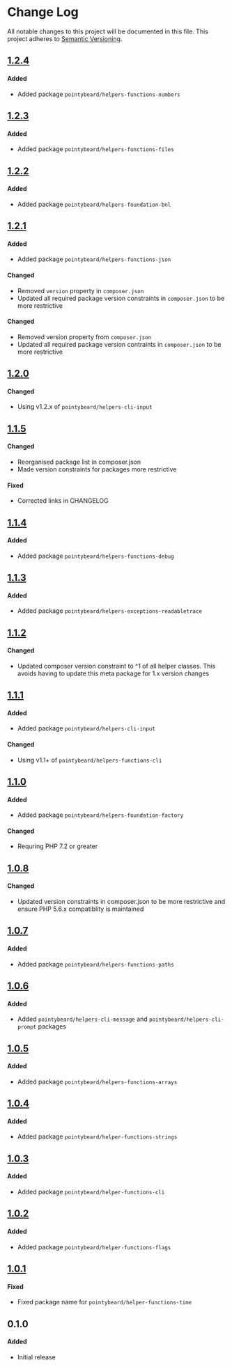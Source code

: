 # Change Log

All notable changes to this project will be documented in this file.
This project adheres to [Semantic Versioning](http://semver.org/).

## [1.2.4][]
#### Added
-   Added package `pointybeard/helpers-functions-numbers`

## [1.2.3][]
#### Added
-   Added package `pointybeard/helpers-functions-files`

## [1.2.2][]
#### Added
-   Added package `pointybeard/helpers-foundation-bnl`

## [1.2.1][]
#### Added
-   Added package `pointybeard/helpers-functions-json`

#### Changed
-   Removed `version` property in `composer.json`
-   Updated all required package version constraints in `composer.json` to be more restrictive

#### Changed
-   Removed version property from `composer.json`
-   Updated all required package version contraints in `composer.json` to be more restrictive

## [1.2.0][]
#### Changed
-   Using v1.2.x of `pointybeard/helpers-cli-input`

## [1.1.5][]
#### Changed
-   Reorganised package list in composer.json
-   Made version constraints for packages more restrictive

#### Fixed
-   Corrected links in CHANGELOG

## [1.1.4][]
#### Added
-   Added package `pointybeard/helpers-functions-debug`

## [1.1.3][]
#### Added
-   Added package `pointybeard/helpers-exceptions-readabletrace`

## [1.1.2][]
#### Changed
-   Updated composer version constraint to ^1 of all helper classes. This avoids having to update this meta package for 1.x version changes

## [1.1.1][]
#### Added
-   Added package `pointybeard/helpers-cli-input`

#### Changed
-   Using v1.1+ of `pointybeard/helpers-functions-cli`

## [1.1.0][]
#### Added
-   Added package `pointybeard/helpers-foundation-factory`

#### Changed
- Requring PHP 7.2 or greater

## [1.0.8][]
#### Changed
-   Updated version constraints in composer.json to be more restrictive and ensure PHP 5.6.x compatiblity is maintained

## [1.0.7][]
#### Added
-   Added package `pointybeard/helpers-functions-paths`

## [1.0.6][]
#### Added
-   Added `pointybeard/helpers-cli-message` and `pointybeard/helpers-cli-prompt` packages

## [1.0.5][]
#### Added
-   Added package `pointybeard/helpers-functions-arrays`

## [1.0.4][]
#### Added
-   Added package `pointybeard/helper-functions-strings`

## [1.0.3][]
#### Added
-   Added package `pointybeard/helper-functions-cli`

## [1.0.2][]
#### Added
-   Added package `pointybeard/helper-functions-flags`

## [1.0.1][]
#### Fixed
-   Fixed package name for `pointybeard/helper-functions-time`

## 0.1.0
#### Added
-   Initial release

[1.2.4]: https://github.com/pointybeard/helpers-cli-progressbar/compare/1.2.3...1.2.4
[1.2.3]: https://github.com/pointybeard/helpers-cli-progressbar/compare/1.2.2...1.2.3
[1.2.2]: https://github.com/pointybeard/helpers-cli-progressbar/compare/1.2.1...1.2.2
[1.2.1]: https://github.com/pointybeard/helpers-cli-progressbar/compare/1.2.0...1.2.1
[1.2.0]: https://github.com/pointybeard/helpers-cli-progressbar/compare/1.1.5...1.2.0
[1.1.5]: https://github.com/pointybeard/helpers-cli-progressbar/compare/1.1.4...1.1.5
[1.1.4]: https://github.com/pointybeard/helpers-cli-progressbar/compare/1.1.3...1.1.4
[1.1.3]: https://github.com/pointybeard/helpers-cli-progressbar/compare/1.1.2...1.1.3
[1.1.2]: https://github.com/pointybeard/helpers-cli-progressbar/compare/1.1.1...1.1.2
[1.1.1]: https://github.com/pointybeard/helpers-cli-progressbar/compare/1.1.0...1.1.1
[1.1.0]: https://github.com/pointybeard/helpers-cli-progressbar/compare/1.0.7...1.1.0
[1.0.8]: https://github.com/pointybeard/helpers-cli-progressbar/compare/1.0.7...1.0.8
[1.0.7]: https://github.com/pointybeard/helpers-cli-progressbar/compare/1.0.6...1.0.7
[1.0.6]: https://github.com/pointybeard/helpers-cli-progressbar/compare/1.0.5...1.0.6
[1.0.5]: https://github.com/pointybeard/helpers-cli-progressbar/compare/1.0.4...1.0.5
[1.0.4]: https://github.com/pointybeard/helpers-cli-progressbar/compare/1.0.3...1.0.4
[1.0.3]: https://github.com/pointybeard/helpers-cli-progressbar/compare/1.0.2...1.0.3
[1.0.2]: https://github.com/pointybeard/helpers-cli-progressbar/compare/1.0.1...1.0.2
[1.0.1]: https://github.com/pointybeard/helpers-cli-progressbar/compare/1.0.0...1.0.1
